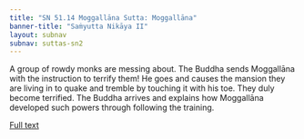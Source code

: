 ```yaml
---
title: "SN 51.14 Moggallāna Sutta: Moggallāna"
banner-title: "Saṁyutta Nikāya II" 
layout: subnav 
subnav: suttas-sn2
---
```


A group of rowdy monks are messing about. The Buddha sends Moggallāna with the instruction to terrify them! He goes and causes the mansion they are living in to quake and tremble by touching it with his toe. They duly become terrified. The Buddha arrives and explains how Moggallāna developed such powers through following the training.

[Full text](https://www.dhammatalks.org/suttas/SN/SN51_14.html)
